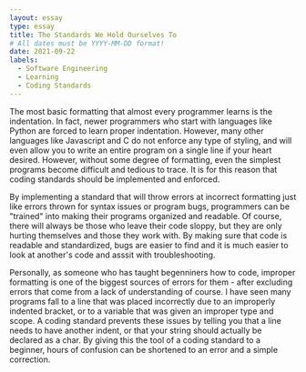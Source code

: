 ```yaml
---
layout: essay
type: essay
title: The Standards We Hold Ourselves To
# All dates must be YYYY-MM-DD format!
date: 2021-09-22
labels:
  - Software Engineering
  - Learning
  - Coding Standards
---
```


The most basic formatting that almost every programmer learns is the indentation. In fact, newer programmers who start with languages like Python are forced to learn proper indentation. However, many other languages like Javascript and C do not enforce any type of styling, and will even allow you to write an entire program on a single line if your heart desired. However, without some degree of formatting, even the simplest programs become difficult and tedious to trace. It is for this reason that coding standards should be implemented and enforced.

By implementing a standard that will throw errors at incorrect formatting just like errors thrown for syntax issues or program bugs, programmers can be "trained" into making their programs organized and readable. Of course, there will always be those who leave their code sloppy, but they are only hurting themselves and those they work with. By making sure that code is readable and standardized, bugs are easier to find and it is much easier to look at another's code and asssit with troubleshooting. 

Personally, as someone who has taught begenniners how to code, improper formatting is one of the biggest sources of errors for them - after excluding errors that come from a lack of understanding of course. I have seen many programs fall to a line that was placed incorrectly due to an improperly indented bracket, or to a variable that was given an improper type and scope. A coding standard prevents these issues by telling you that a line needs to have another indent, or that your string should actually be declared as a char. By giving this the tool of a coding standard to a beginner, hours of confusion can be shortened to an error and a simple correction.
